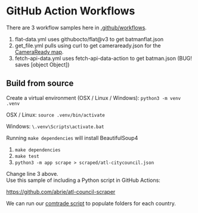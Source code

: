 # GitHub Action Workflows

There are 3 workflow samples here in [.github/workflows](.github/workflows).  

1. flat-data.yml uses githubocto/flat@v3 to get batmanflat.json
2. get_file.yml pulls using curl to get cameraready.json for the [CameraReady map](https://map.georgia.org/localsite/map/#show=cameraready&state=GA).  
3. fetch-api-data.yml uses fetch-api-data-action to get batman.json (BUG! saves [object Object])


## Build from source

Create a virtual environment (OSX / Linux / Windows):
`python3 -m venv .venv`

OSX / Linux:
`source .venv/bin/activate`

Windows:
`\.venv\Scripts\activate.bat`

Running `make dependencies` will install BeautifulSoup4

1. `make dependencies`
2. `make test`
3. `python3 -m app scrape > scraped/atl-citycouncil.json`

Change line 3 above.  
Use this sample of including a Python script in GitHub Actions:  

https://github.com/abrie/atl-council-scraper

We can run our [comtrade script](https://github.com/modelearth/data-pipeline/tree/main/international/comtrade) to populate folders for each country.
